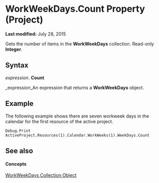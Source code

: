 
# WorkWeekDays.Count Property (Project)

 **Last modified:** July 28, 2015

Gets the number of items in the  **WorkWeekDays** collection. Read-only **Integer**.

## Syntax

 _expression_. **Count**

 _expression_An expression that returns a  **WorkWeekDays** object.


## Example

The following example shows there are seven workweek days in the calendar for the first resource of the active project.


```
Debug.Print ActiveProject.Resources(1).Calendar.WorkWeeks(1).WeekDays.Count
```


## See also


#### Concepts


 [WorkWeekDays Collection Object](70ef7283-1dc1-7b19-5d84-5b3d5698e169.md)
